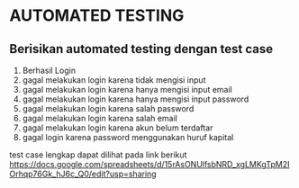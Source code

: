 # AUTOMATED TESTING

## Berisikan automated testing dengan test case
1. Berhasil Login
2. gagal melakukan login karena tidak mengisi input
3. gagal melakukan login karena hanya mengisi input email
4. gagal melakukan login karena hanya mengisi input password
5. gagal melakukan login karena salah password
6. gagal melakukan login karena salah email
7. gagal melakukan login karena akun belum terdaftar
8. gagal login karena password menggunakan huruf kapital

test case lengkap dapat dilihat pada link berikut
https://docs.google.com/spreadsheets/d/15rAsONUlfsbNRD_xgLMKgTpM2IOrhqp76Gk_hJ6c_Q0/edit?usp=sharing
